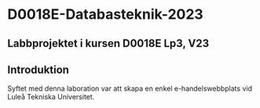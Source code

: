 # D0018E-Databasteknik-2023

## Labbprojektet i kursen D0018E Lp3, V23

## Introduktion
Syftet med denna laboration var att skapa en enkel e-handelswebbplats vid Luleå Tekniska Universitet. 
